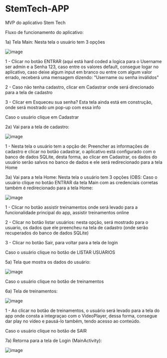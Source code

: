 # StemTech-APP
MVP do aplicativo Stem Tech

Fluxo de funcionamento do aplicativo:

1a) Tela Main: Nesta tela o usuário tem 3 opções

![image](https://user-images.githubusercontent.com/62717114/184757884-e7995ff1-d513-4453-bd4f-ef5a7c01a51a.png)

1 - Clicar no botão ENTRAR (aqui está hard coded a logica para o Username ser admin e a Senha 123, caso entre os valores default, consegue logar no aplicativo, caso deixe algum input em branco ou entre com algum valor errado, receberá uma mensagem dizendo: "Username ou senha inválidos"

2 - Caso não tenha cadastro, clicar em Cadastrar onde será direcionado para a tela de cadastro

3 - Clicar em Esqueceu sua senha? Esta tela ainda está em construção, onde será mostrado um pop-up com essa info

Caso o usuário clique em Cadastrar

2a) Vai para a tela de cadastro: 

![image](https://user-images.githubusercontent.com/62717114/184969888-fdb00f2b-37ff-40e0-a11f-3d78feec3e63.png)

1 - Nesta tela o usuário tem a opção de: Preencher as informações de cadastro e clicar no botão cadastrar, o aplicativo está configurado com o banco de dados SQLite, desta forma, ao clicar em Cadastrar, os dados do usuário serão salvos no banco de dados e ele será redirecionado para a tela Home
  
3a) Vai para a tela Home: Nesta tela o usuário tem 3 opções (OBS: Caso o usuário clique no botão ENTRAR da tela Main com as credenciais corretas também é redirecionado para a tela Home: 

![image](https://user-images.githubusercontent.com/62717114/184758519-f076fb3f-e19f-48d9-905c-155ba3691148.png)

1 - Clicar no botão assistir treinamentos onde será levado para a funcionalidade principal do app, assistir treinamentos online

2 - Clicar no botão listar usuários: nesta opção, será mostrado para o usuario, os dados que ele preencheu na tela de cadastro (onde serão recuperados do banco de dados SQLite)

3 - Clicar no botão Sair, para voltar para a tela de login

Caso o usuário clique no botão de LISTAR USUARIOS

5a) Tela que mostra os dados do usuário:

![image](https://user-images.githubusercontent.com/62717114/184970717-33bdb630-dfc2-4051-b94e-fe83b46a736b.png)
  
Caso o usuário clique no botão de treinamentos

6a) Tela de treinamentos:

![image](https://user-images.githubusercontent.com/62717114/184758716-a8c8128a-0df7-486a-8064-f98477df52ff.png)

1 - Ao clicar no botão de treinamentos, o usuário será levado para a tela do app onde consta a integraçao com o VideoPlayer, dessa forma, consegue dar play no vídeo e pausá-lo também, tendo acesso ao conteúdo.

Caso o usuário clique no botão de SAIR

7a) Retorna para a tela de Login (MainActivity):

![image](https://user-images.githubusercontent.com/62717114/184971702-4df297ff-87a0-429c-bd3f-1a997fd024cf.png)

